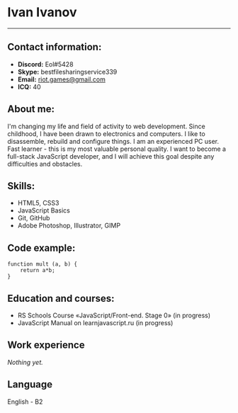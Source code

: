 # **Ivan Ivanov**
-----------
## Contact information:
* **Discord:** Eol#5428
* **Skype:** bestfilesharingservice339
* **Email:** riot.games@gmail.com
* **ICQ:** 40

## About me:
I'm changing my life and field of activity to web development. Since childhood, I have been drawn to electronics and computers.
I like to disassemble, rebuild and configure things. I am an experienced PC user. Fast learner - this is my most valuable personal quality.
I want to become a full-stack JavaScript developer, and I will achieve this goal despite any difficulties and obstacles.

## Skills:
* HTML5, CSS3
* JavaScript Basics
* Git, GitHub
* Adobe Photoshop, Illustrator, GIMP

## Code example:
```
function mult (a, b) {
    return a*b;
}
```

## Education and courses:
* RS Schools Course «JavaScript/Front-end. Stage 0» (in progress)
* JavaScript Manual on learnjavascript.ru (in progress)

## Work experience
*Nothing yet.*

## Language
English - B2
